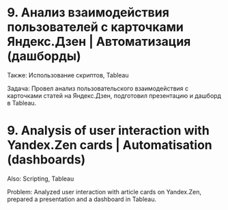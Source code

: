 # 9. Анализ взаимодействия пользователей с карточками Яндекс.Дзен | Автоматизация (дашборды)
Также: Использование скриптов, Tableau

Задача: Провел анализ пользовательского взаимодействия с карточками статей на Яндекс.Дзен, подготовил презентацию и дашборд в Tableau.

# 9. Analysis of user interaction with Yandex.Zen cards | Automatisation (dashboards)
Also: Scripting, Tableau

Problem: Analyzed user interaction with article cards on Yandex.Zen, prepared a presentation and a dashboard in Tableau.
